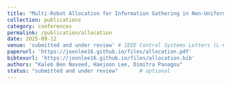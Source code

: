 ```yaml
---
title: "Multi-Robot Allocation for Information Gathering in Non-Uniform Spatiotemporal Environments"
collection: publications
category: conferences
permalink: /publication/allocation
date: 2025-09-12
venue: 'submitted and under review' # IEEE Control Systems Letters (L-CSS)
paperurl: 'https://joonlee16.github.io/files/allocation.pdf'
bibtexurl: 'https://joonlee16.github.io/files/allocation.bib'
authors: "Kaleb Ben Naveed, Haejoon Lee, Dimitra Panagou"
status: "submitted and under review"       # optional
---
```

